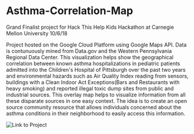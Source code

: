 # Asthma-Correlation-Map
Grand Finalist project for Hack This Help Kids Hackathon at Carnegie Mellon University 10/6/18

Project hosted on the Google Cloud Platform using Google Maps API. Data is contunuously mined from Data.gov and the Western Pennsylvania Regional Data Center. This visualization helps show the geographical correlation between known asthma hospitalizations in pediatric patients admitted into the Children's Hospital of Pittsburgh over the past two years and environmental hazards such as Air Quality Index reading from sensors, buildings with a Clean Indoor Act Exceptions(Bars and Restaurants with heavy smoking) and reported illegal toxic dump sites from public and industrial sources. This overlay map helps to visualize information from all these disparate sources in one easy context. The idea is to create an open source community resource that allows individuals concerned about the asthma conditions in their neighborhood to easily access this information. 

![Link to Project](https://www.google.com/maps/d/viewer?mid=1XDUq0L6h4AlAadFIaXkHb11Rmm5isOW1&ll=40.444018332687456%2C-79.90280021685442&z=11)
